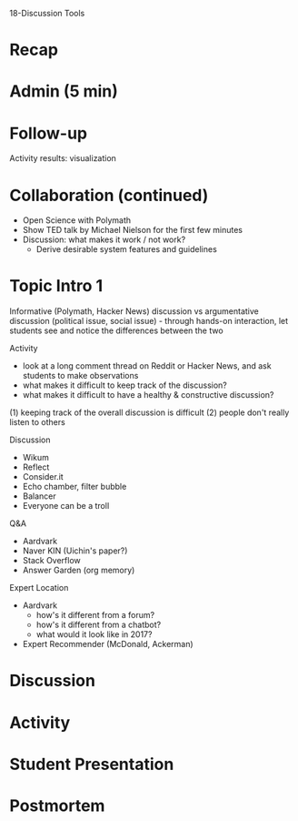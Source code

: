 18-Discussion Tools

# Recap


# Admin (5 min)


# Follow-up
Activity results: visualization

# Collaboration (continued)
- Open Science with Polymath
- Show TED talk by Michael Nielson for the first few minutes
- Discussion: what makes it work / not work?
	- Derive desirable system features and guidelines

# Topic Intro 1

Informative (Polymath, Hacker News) discussion vs argumentative discussion (political issue, social issue)
	- through hands-on interaction, let students see and notice the differences between the two

	
Activity
- look at a long comment thread on Reddit or Hacker News, and ask students to make observations
- what makes it difficult to keep track of the discussion?
- what makes it difficult to have a healthy & constructive discussion?

(1) keeping track of the overall discussion is difficult
(2) people don't really listen to others

Discussion
- Wikum
- Reflect
- Consider.it
- Echo chamber, filter bubble
- Balancer
- Everyone can be a troll


Q&A
- Aardvark
- Naver KIN (Uichin's paper?)
- Stack Overflow
- Answer Garden (org memory)

Expert Location
- Aardvark
	- how's it different from a forum?
	- how's it different from a chatbot?
	- what would it look like in 2017?
- Expert Recommender (McDonald, Ackerman)


# Discussion


# Activity


# Student Presentation


# Postmortem